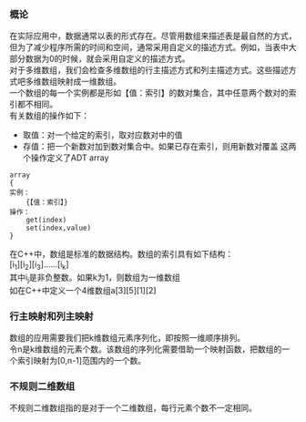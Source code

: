 ### 概论
在实际应用中，数据通常以表的形式存在。尽管用数组来描述表是最自然的方式，但为了减少程序所需的时间和空间，通常采用自定义的描述方式。例如，当表中大部分数据为0的时候，就会采用自定义的描述方式。   
对于多维数组，我们会检查多维数组的行主描述方式和列主描述方式。这些描述方式吧多维数组映射成一维数组。   
一个数组的每一个实例都是形如【值：索引】的数对集合，其中任意两个数对的索引都不相同。   
有关数组的操作如下：
- 取值：对一个给定的索引，取对应数对中的值
- 存值：把一个新数对加到数对集合中。如果已存在索引，则用新数对覆盖
这两个操作定义了ADT array
```
array
{
实例：
    {【值：索引】}
操作：
    get(index)
    set(index,value)
}
```
在C++中，数组是标准的数据结构。数组的索引具有如下结构：   
[i<sub>1</sub>][i<sub>2</sub>][i<sub>3</sub>]……[i<sub>k</sub>]   
其中i<sub>j</sub>是非负整数。如果k为1，则数组为一维数组   
如在C++中定义一个4维数组a[3][5][1][2]
### 行主映射和列主映射
数组的应用需要我们把k维数组元素序列化，即按照一维顺序排列。   
令n是k维数组的元素个数。该数组的序列化需要借助一个映射函数，把数组的一个索引映射为[0,n-1]范围内的一个数。
### 不规则二维数组
不规则二维数组指的是对于一个二维数组，每行元素个数不一定相同。   